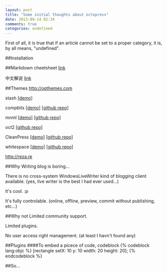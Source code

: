 ```yaml
---
layout: post
title: "Some initial thoughts about octopress"
date: 2013-09-14 02:34
comments: true
categories: undefined
---
```

First of all, it is true that if an article cannot be set to a proper category, it is, by all means, "undefined".

##Installation


##Markdown
cheetsheet [link](https://github.com/adam-p/markdown-here/wiki/Markdown-Cheatsheet)

中文解说 [link](http://squidv.com/octopress-markdown/)


##Themes
http://opthemes.com

stash
[[demo]](http://zespia.tw/Octopress-Theme-Slash/)

compbits
[[demo]](http://blog.iwinux.info)
[[github repo]](https://github.com/iwinux/compbits)

mnml
[[demo]](http://www.overacker.me)
[[github repo]](https://github.com/ioveracker/mnml)

oct2
[[github repo]](https://github.com/bijumon/oct2)

CleanPress
[[demo]](http://carmo.org.uk)
[[github repo]](https://github.com/macjasp/cleanpress)

whitespace
[[demo]](http://lucaslew.com)
[[github repo]](https://github.com/lucaslew/whitespace)


http://reza.re


##Why
Writing blog is boring...

There is no cross-system WindowsLiveWriter kind of blogging client available. (yes, live writer is the best I had ever used...)

It's cool. :p

It's fully controlable. (online, offline, preview, commit without publishing, etc...)


##Why not
Limited community support.

Limited plugins.

No user access right management. (at least I havn't found any)


##Plugins
####To embed a picece of code, codeblock
{% codeblock lang:objc %}
[rectangle setX: 10 y: 10 width: 20 height: 20];
{% endcodeblock %}


##So...